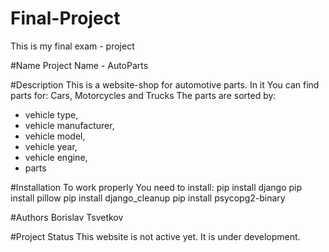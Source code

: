 # Final-Project
This is my final exam - project

#Name
Project Name - AutoParts

#Description
This is a website-shop for automotive parts.
In it You can find parts for:
Cars, Motorcycles and Trucks
The parts are sorted by:
- vehicle type,
- vehicle manufacturer,
- vehicle model,
- vehicle year,
- vehicle engine,
- parts

#Installation
To work properly You need to install:
pip install django
pip install pillow
pip install django_cleanup
pip install psycopg2-binary

#Authors
Borislav Tsvetkov

#Project Status
This website is not active yet. 
It is under development.
